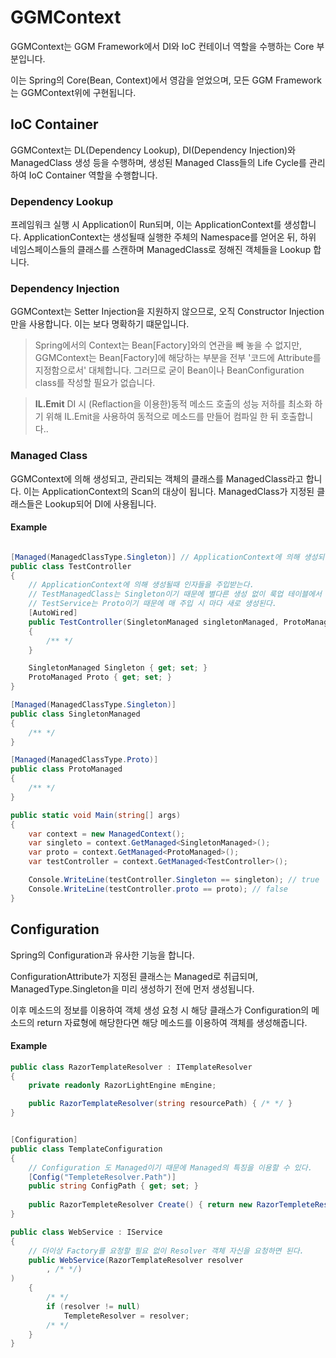 # GGMContext
GGMContext는 GGM Framework에서 DI와 IoC 컨테이너 역할을 수행하는 Core 부분입니다.

이는 Spring의 Core(Bean, Context)에서 영감을 얻었으며, 모든 GGM Framework는 GGMContext위에 구현됩니다.

## IoC Container
GGMContext는 DL(Dependency Lookup), DI(Dependency Injection)와 ManagedClass 생성 등을 수행하며, 생성된 Managed Class들의 Life Cycle를 관리하여 IoC Container 역할을 수행합니다.

### Dependency Lookup
프레임워크 실행 시 Application이 Run되며, 이는 ApplicationContext를 생성합니다. ApplicationContext는 생성될때 실행한 주체의 Namespace를 얻어온 뒤, 하위 네임스페이스들의 클래스를 스캔하며 ManagedClass로 정해진 객체들을 Lookup 합니다.

### Dependency Injection
GGMContext는 Setter Injection을 지원하지 않으므로, 오직 Constructor Injection만을 사용합니다. 이는 보다 명확하기 떄문입니다.

> Spring에서의 Context는 Bean[Factory]와의 연관을 빼 놓을 수 없지만, GGMContext는 Bean[Factory]에 해당하는 부분을 전부 '코드에 Attribute를 지정함으로서' 대체합니다. 그러므로 굳이 Bean이나 BeanConfiguration class를 작성할 필요가 없습니다.

> **IL.Emit**
DI 시 (Reflaction을 이용한)동적 메소드 호출의 성능 저하를 최소화 하기 위해 IL.Emit을 사용하여 동적으로 메소드를 만들어  컴파일 한 뒤 호출합니다..

### Managed Class
GGMContext에 의해 생성되고, 관리되는 객체의 클래스를 ManagedClass라고 합니다.
이는 ApplicationContext의 Scan의 대상이 됩니다. ManagedClass가 지정된 클래스들은 Lookup되어 DI에 사용됩니다.

#### Example
```cs

[Managed(ManagedClassType.Singleton)] // ApplicationContext에 의해 생성되어 Lookup된다.
public class TestController
{
    // ApplicationContext에 의해 생성될때 인자들을 주입받는다.
    // TestManagedClass는 Singleton이기 때문에 별다른 생성 없이 룩업 테이블에서 가져와 주입된다.
    // TestService는 Proto이기 때문에 매 주입 시 마다 새로 생성된다.
    [AutoWired]
    public TestController(SingletonManaged singletonManaged, ProtoManaged protoManaged)
    {
        /** */
    }

    SingletonManaged Singleton { get; set; }
    ProtoManaged Proto { get; set; }
}

[Managed(ManagedClassType.Singleton)]
public class SingletonManaged
{
    /** */
}

[Managed(ManagedClassType.Proto)]
public class ProtoManaged
{
    /** */
}

public static void Main(string[] args)
{
    var context = new ManagedContext();
    var singleto = context.GetManaged<SingletonManaged>();
    var proto = context.GetManaged<ProtoManaged>();
    var testController = context.GetManaged<TestController>();

    Console.WriteLine(testController.Singleton == singleton); // true
    Console.WriteLine(testController.proto == proto); // false
}

```

## Configuration

Spring의 Configuration과 유사한 기능을 합니다.

ConfigurationAttribute가 지정된 클래스는 Managed로 취급되며, ManagedType.Singleton을 미리 생성하기 전에 먼저 생성됩니다.

이후 메소드의 정보를 이용하여 객체 생성 요청 시 해당 클래스가 Configuration의 메소드의 return 자료형에 해당한다면 해당 메소드를 이용하여 객체를 생성해줍니다.

#### Example

```csharp
public class RazorTemplateResolver : ITemplateResolver
{
    private readonly RazorLightEngine mEngine;

    public RazorTemplateResolver(string resourcePath) { /* */ }
}


[Configuration]
public class TemplateConfiguration
{
    // Configuration 도 Managed이기 때문에 Managed의 특징을 이용할 수 있다.
    [Config("TempleteResolver.Path")]
    public string ConfigPath { get; set; }
    
    public RazorTempleteResolver Create() { return new RazorTempleteResolver(ConfigPath); }
}

public class WebService : IService
{
    // 더이상 Factory를 요청할 필요 없이 Resolver 객체 자신을 요청하면 된다.
    public WebService(RazorTemplateResolver resolver
        , /* */)
)
    {
        /* */
        if (resolver != null)
            TempleteResolver = resolver;
        /* */
    }
}
```
